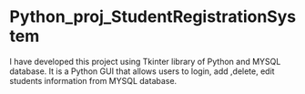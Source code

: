 # Python_proj_StudentRegistrationSystem
I have developed this project using Tkinter library of Python and MYSQL database. It is a Python GUI that allows users to login, add ,delete, edit  students information from MYSQL database.
